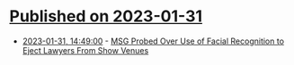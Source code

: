 # [Published on 2023-01-31](index.md)

* [2023-01-31, 14:49:00](https://soylentnews.org/article.pl?sid=23/01/30/1521253&from=rss) - [MSG Probed Over Use of Facial Recognition to Eject Lawyers From Show Venues](https://soylentnews.org/article.pl?sid=23/01/30/1521253&from=rss)
